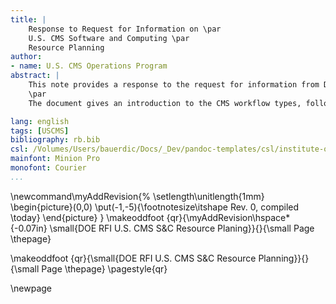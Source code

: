 ```yaml
---
title: |
    Response to Request for Information on \par
    U.S. CMS Software and Computing \par
    Resource Planning
author:
- name: U.S. CMS Operations Program
abstract: |
    This note provides a response to the request for information from DOE to the U.S. CMS Operations Program to give an estimate of the yearly computing resource needs in CPU, disk and tape up to 2027, with a possible extension to 2030; and to discuss which of these needs can be fulfilled by HPC centers and/or commercial clouds.
    \par
    The document gives an introduction to the CMS workflow types, followed by a brief status report of our capabilities to use Intel’s Knights Landing (KNL) CPU architecture and progress in using HPC centers and commercial clouds. We introduce the input parameters to the model used to estimate resource needs for Run 3 and the HL-LHC era, followed by a discussion of the resulting overall CMS yearly resource needs.  We conclude by discussing the year-by-year computing resources to be provisioned by U.S. CMS, and the possible utilization of HPC and commercial cloud resources.

lang: english
tags: [USCMS]
bibliography: rb.bib
csl: /Volumes/Users/bauerdic/Docs/_Dev/pandoc-templates/csl/institute-of-physics-numeric.csl
mainfont: Minion Pro
monofont: Courier
...
```

\newcommand\myAddRevision{%
  \setlength\unitlength{1mm}
  \begin{picture}(0,0)
    \put(-1,-5){\footnotesize\itshape Rev. 0, compiled \today}
  \end{picture}
}
\makeoddfoot  {qr}{\myAddRevision\hspace*{-0.07in} \small{DOE RFI U.S. CMS S\&C Resource Planing}}{}{\small Page \thepage}

\makeoddfoot  {qr}{\small{DOE RFI U.S. CMS S\&C Resource Planning}}{}{\small Page \thepage}
\pagestyle{qr}

\newpage
